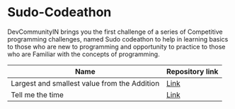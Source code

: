 # Sudo-Codeathon
DevCommunityIN brings you the first challenge of a series of Competitive programming challenges, named Sudo codeathon to help in learning basics to those who are new to programming and opportunity to practice to those who are Familiar with the concepts of programming.

| Name | Repository link | 
| --- | --- | 
|	Largest and smallest value from the Addition	| [Link](https://github.com/ayushi7rawat/Sudo-Codeathon/tree/master/Largest%20and%20smallest%20value%20from%20the%20Addition) | 
|	Tell me the time	| [Link](https://github.com/ayushi7rawat/Sudo-Codeathon/tree/master/Tell%20me%20the%20time) |
